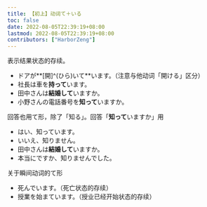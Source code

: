 ```yaml
---
title: 【初上】动词て＋いる
toc: false
date: 2022-08-05T22:39:19+08:00
lastmod: 2022-08-05T22:39:19+08:00
contributors: ["HarborZeng"]
---
```


表示结果状态的存续。

- ドアが**[開]^(ひら)いて**います。（注意与他动词「開ける」区分）
- 社長は車を**持って**います。
- 田中さんは**結婚して**いますか。
- 小野さんの電話番号を**知って**いますか。

回答也用て形，除了「知る」。回答「**知って**いますか」用

- はい、知っています。
- いいえ、知りません。
- 田中さんは**結婚して**いますか。
- 本当にですか、知りませんでした。

 关于瞬间动词的て形

 - 死んでいます。（死亡状态的存续）
 - 授業を始まています。（授业已经开始状态的存续）

